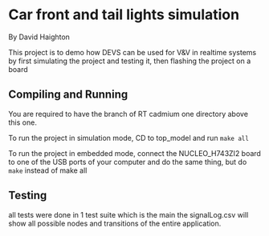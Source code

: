 # Car front and tail lights simulation
By David Haighton

This project is to demo how DEVS can be used for V&V in realtime systems by first simulating the project and testing it, then flashing the project on a board

## Compiling and Running
You are required to have the branch of RT cadmium one directory above this one.

To run the project in simulation mode, CD to top_model and run `make all`

To run the project in embedded mode, connect the NUCLEO_H743ZI2 board to one of the USB ports of your computer and do the same thing, but do `make` instead of make all

## Testing
all tests were done in 1 test suite which is the main
the signalLog.csv will show all possible nodes and transitions of the entire application.
